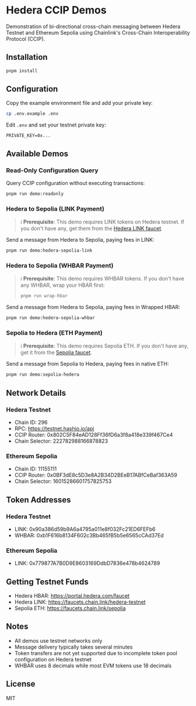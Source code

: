 # Hedera CCIP Demos

Demonstration of bi-directional cross-chain messaging between Hedera Testnet and Ethereum Sepolia using Chainlink's Cross-Chain Interoperability Protocol (CCIP).

## Installation

```bash
pnpm install
```

## Configuration

Copy the example environment file and add your private key:

```bash
cp .env.example .env
```

Edit `.env` and set your testnet private key:

```
PRIVATE_KEY=0x...
```

## Available Demos

### Read-Only Configuration Query

Query CCIP configuration without executing transactions:

```bash
pnpm run demo:readonly
```

### Hedera to Sepolia (LINK Payment)

> ℹ️ **Prerequisite**: This demo requires LINK tokens on Hedera testnet. If you don't have any, get them from the [Hedera LINK faucet](https://faucets.chain.link/hedera-testnet).

Send a message from Hedera to Sepolia, paying fees in LINK:

```bash
pnpm run demo:hedera-sepolia-link
```

### Hedera to Sepolia (WHBAR Payment)

> ℹ️ **Prerequisite**: This demo requires WHBAR tokens. If you don't have any WHBAR, wrap your HBAR first:
>
> ```bash
> pnpm run wrap-hbar
> ```

Send a message from Hedera to Sepolia, paying fees in Wrapped HBAR:

```bash
pnpm run demo:hedera-sepolia-whbar
```

### Sepolia to Hedera (ETH Payment)

> ℹ️ **Prerequisite**: This demo requires Sepolia ETH. If you don't have any, get it from the [Sepolia faucet](https://faucets.chain.link/sepolia).

Send a message from Sepolia to Hedera, paying fees in native ETH:

```bash
pnpm run demo:sepolia-hedera
```

## Network Details

### Hedera Testnet
- Chain ID: 296
- RPC: https://testnet.hashio.io/api
- CCIP Router: 0x802C5F84eAD128Ff36fD6a3f8a418e339f467Ce4
- Chain Selector: 222782988166878823

### Ethereum Sepolia
- Chain ID: 11155111
- CCIP Router: 0x0BF3dE8c5D3e8A2B34D2BEeB17ABfCeBaf363A59
- Chain Selector: 16015286601757825753

## Token Addresses

### Hedera Testnet
- LINK: 0x90a386d59b9A6a4795a011e8f032Fc21ED6FEFb6
- WHBAR: 0xb1F616b8134F602c3Bb465fB5b5e6565cCAd37Ed

### Ethereum Sepolia
- LINK: 0x779877A7B0D9E8603169DdbD7836e478b4624789

## Getting Testnet Funds

- Hedera HBAR: https://portal.hedera.com/faucet
- Hedera LINK: https://faucets.chain.link/hedera-testnet
- Sepolia ETH: https://faucets.chain.link/sepolia

## Notes

- All demos use testnet networks only
- Message delivery typically takes several minutes
- Token transfers are not yet supported due to incomplete token pool configuration on Hedera testnet
- WHBAR uses 8 decimals while most EVM tokens use 18 decimals

## License

MIT
